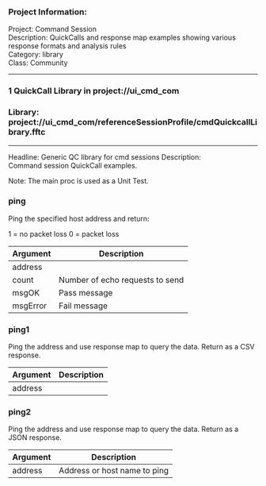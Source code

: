 ### Project Information:
Project: Command Session  
Description: QuickCalls and response map examples showing various response formats and analysis rules  
Category: library  
Class: Community  
  
___
### 1 QuickCall Library in project://ui_cmd_com
### Library: project://ui_cmd_com/referenceSessionProfile/cmdQuickcallLibrary.fftc
___
Headline: Generic QC library for cmd sessions
Description:  
Command session QuickCall examples.   
  
Note: The main proc is used as a Unit Test.  
  
### ping
Ping the specified host address and return:

1 = no packet loss
0 = packet loss

Argument | Description
------------ | -------------
address | 
count | Number of echo requests to send
msgOK | Pass message
msgError | Fail message
### ping1
Ping the address and use response map to query the data. Return as a CSV response.

Argument | Description
------------ | -------------
address | 
### ping2
Ping the address and use response map to query the data. Return as a JSON response.

Argument | Description
------------ | -------------
address | Address or host name to ping
